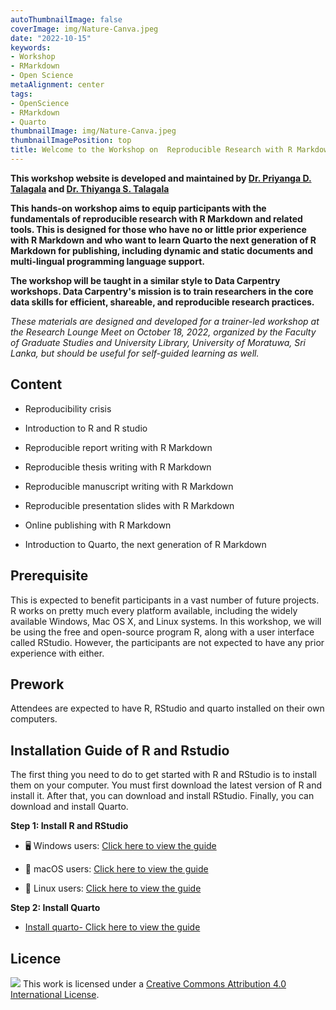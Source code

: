 ```yaml
---
autoThumbnailImage: false
coverImage: img/Nature-Canva.jpeg
date: "2022-10-15"
keywords:
- Workshop
- RMarkdown
- Open Science
metaAlignment: center
tags:
- OpenScience
- RMarkdown
- Quarto
thumbnailImage: img/Nature-Canva.jpeg
thumbnailImagePosition: top
title: Welcome to the Workshop on  Reproducible Research with R Markdown 
---
```


**This workshop website is developed and maintained by [Dr. Priyanga D. Talagala](https://prital.netlify.app/) and [Dr. Thiyanga S. Talagala](https://thiyanga.netlify.app/)**


**This hands-on workshop aims to equip participants with the fundamentals of reproducible research with R Markdown and related tools. This is designed for those who have no or little prior experience with R Markdown and who want to learn Quarto the next generation of R Markdown for publishing, including dynamic and static documents and multi-lingual programming language support.**


**The workshop will be taught in a similar style to Data Carpentry workshops. Data Carpentry's mission is to train researchers in the core data skills for efficient, shareable, and reproducible research practices.**
 
*These materials are designed and developed for a trainer-led workshop at the Research Lounge Meet on October 18, 2022, organized by the Faculty of Graduate Studies and University Library, University of Moratuwa, Sri Lanka, but should be useful for self-guided learning as well.*

## Content

-   Reproducibility crisis

-   Introduction to R and R studio

-   Reproducible report writing with R Markdown

-   Reproducible thesis writing with R Markdown

-   Reproducible manuscript writing with R Markdown

-   Reproducible presentation slides with R Markdown

-   Online publishing with R Markdown

-   Introduction to Quarto, the next generation of R Markdown


## Prerequisite

This is expected to benefit participants in a vast number of future projects. R works on pretty much every platform available, including the widely available Windows, Mac OS X, and Linux systems. In this workshop, we will be using the free and open-source program R, along with a user interface called RStudio. However, the participants are not expected to have any prior experience with either.



## Prework

Attendees are expected to have R, RStudio and quarto installed on their own computers.

## Installation Guide of R and Rstudio

The first thing you need to do to get started with R and RStudio is to install them on your computer. You must first download the latest version of R and install it. After that, you can download and install RStudio. Finally, you can download and  install Quarto. 

**Step 1: Install R and RStudio**

- 🖥️ Windows users: [Click here to view the guide](https://r4fun.netlify.app/images/windows.html)


- 🍏 macOS users: [Click here to view the guide](https://r4fun.netlify.app/images/mac.html)

- 🐧 Linux users: [Click here to view the guide](https://www.datacamp.com/tutorial/installing-R-windows-mac-ubuntu)

**Step 2: Install Quarto**

- [Install quarto- Click here to view the guide](https://quarto.org/docs/get-started/)


## Licence

![](https://i.creativecommons.org/l/by/4.0/88x31.png) This work is
licensed under a [Creative Commons Attribution 4.0 International
License](https://creativecommons.org/licenses/by/4.0/).
